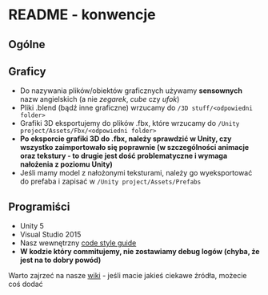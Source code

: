 # README - konwencje #

## Ogólne


## Graficy

* Do nazywania plików/obiektów graficznych używamy **sensownych** nazw angielskich (a nie *zegarek*, *cube* czy *ufok*)
* Pliki .blend (bądź inne graficzne) wrzucamy do `/3D stuff/<odpowiedni folder>`
* Grafiki 3D eksportujemy do plików .fbx, które wrzucamy do `/Unity project/Assets/Fbx/<odpowiedni folder>`
* **Po eksporcie grafiki 3D do .fbx, należy sprawdzić w Unity, czy wszystko zaimportowało się poprawnie (w szczególności animacje oraz tekstury - to drugie jest dość problematyczne i wymaga nałożenia z poziomu Unity)**
* Jeśli mamy model z nałożonymi teksturami, należy go wyeksportować do prefaba i zapisać w `/Unity project/Assets/Prefabs`

## Programiści

* Unity 5
* Visual Studio 2015
* Nasz wewnętrzny [code style guide](https://bitbucket.org/oculuskernelcrew/kernel-vr/wiki/Code%20style%20guide)
* **W kodzie który commitujemy, nie zostawiamy debug logów (chyba, że jest na to dobry powód)**

Warto zajrzeć na nasze [wiki](wiki/Home) - jeśli macie jakieś ciekawe źródła, możecie coś dodać